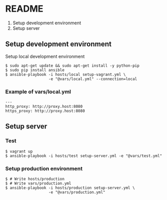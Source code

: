 # README

1. Setup development environment
2. Setup server

## Setup development environment

Setup local development environment

    $ sudo apt-get update && sudo apt-get install -y python-pip
    $ sudo pip install ansible
    $ ansible-playbook -i hosts/local setup-vagrant.yml \
                       -e "@vars/local.yml" --connection=local

### Example of vars/local.yml

    ---
    http_proxy: http://proxy.host:8080
    https_proxy: http://proxy.host:8080

## Setup server

### Test

    $ vagrant up
    $ ansible-playbook -i hosts/test setup-server.yml -e "@vars/test.yml"

### Setup production environment

    $ # Write hosts/production
    $ # Write vars/production.yml
    $ ansible-playbook -i hosts/production setup-server.yml \
                       -e "@vars/production.yml"


